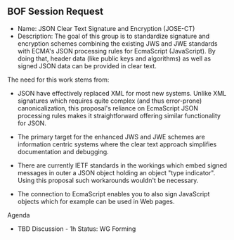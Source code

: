 ## BOF Session Request

- Name: JSON Clear Text Signature and Encryption (JOSE-CT)
- Description:
The goal of this group is to standardize signature and encryption schemes combining the existing JWS and JWE standards with ECMA's JSON processing rules for EcmaScript (JavaScript).   By doing that, header data (like public keys and algorithms) as well as signed JSON data can be provided in clear text.

The need for this work stems from: 
- JSON have effectively replaced XML for most new systems. Unlike XML signatures which requires quite complex (and thus error-prone) canonicalization, this proposal's reliance on EcmaScript JSON processing rules makes it straightforward offering similar functionality for JSON.

- The primary target for the enhanced JWS and JWE schemes are information centric systems where the clear text approach simplifies documentation and debugging.

- There are currently IETF standards in the workings which embed signed messages in outer a JSON object holding an object "type indicator".  Using this proposal such workarounds wouldn't be necessary.

- The connection to EcmaScript enables you to also sign JavaScript objects which for example can be used in Web pages.

Agenda
- TBD
Discussion - 1h
Status: WG Forming
